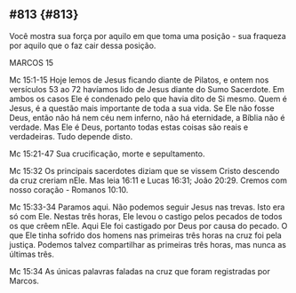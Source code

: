 ## #813 {#813}

Você mostra sua força por aquilo em que toma uma posição - sua fraqueza por aquilo que o faz cair dessa posição.

MARCOS 15

Mc 15:1-15 Hoje lemos de Jesus ficando diante de Pilatos, e ontem nos versículos 53 ao 72 havíamos lido de Jesus diante do Sumo Sacerdote. Em ambos os casos Ele é condenado pelo que havia dito de Si mesmo. Quem é Jesus, é a questão mais importante de toda a sua vida. Se Ele não fosse Deus, então não há nem céu nem inferno, não há eternidade, a Bíblia não é verdade. Mas Ele é Deus, portanto todas estas coisas são reais e verdadeiras. Tudo depende disto.

Mc 15:21-47 Sua crucificação, morte e sepultamento.

Mc 15:32 Os principais sacerdotes diziam que se vissem Cristo descendo da cruz creriam nEle. Mas leia 16:11 e Lucas 16:31; João 20:29\. Cremos com nosso coração - Romanos 10:10.

Mc 15:33-34 Paramos aqui. Não podemos seguir Jesus nas trevas. Isto era só com Ele. Nestas três horas, Ele levou o castigo pelos pecados de todos os que crêem nEle. Aqui Ele foi castigado por Deus por causa do pecado. O que Ele tinha sofrido dos homens nas primeiras três horas na cruz foi pela justiça. Podemos talvez compartilhar as primeiras três horas, mas nunca as últimas três.

Mc 15:34 As únicas palavras faladas na cruz que foram registradas por Marcos.